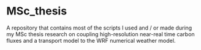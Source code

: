 # MSc_thesis
A repository that contains most of the scripts I used and / or made during my MSc thesis research on coupling high-resolution near-real time carbon fluxes and a transport model to the WRF numerical weather model.
